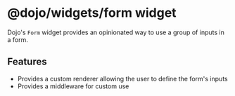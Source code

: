 # @dojo/widgets/form widget

Dojo's `Form` widget provides an opinionated way to use a group of inputs in a form.

## Features

- Provides a custom renderer allowing the user to define the form's inputs
- Provides a middleware for custom use
